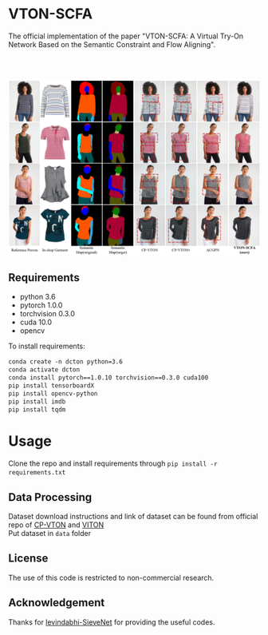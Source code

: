 # VTON-SCFA
The official implementation of the paper "VTON-SCFA: A Virtual Try-On Network Based on the Semantic Constraint and Flow Aligning".

<br/><br/>

![VTON-SCFA](./teaser.png "Teaser PNG")
## Requirements
- python 3.6
- pytorch 1.0.0
- torchvision 0.3.0
- cuda 10.0
- opencv

To install requirements:
```setup
conda create -n dcton python=3.6
conda activate dcton
conda install pytorch==1.0.10 torchvision==0.3.0 cuda100
pip install tensorboardX
pip install opencv-python
pip install imdb
pip install tqdm
```

# Usage #
Clone the repo and install requirements through ```pip install -r requirements.txt``` 

## Data Processing
Dataset download instructions and link of dataset can be found from official repo of [CP-VTON](https://github.com/sergeywong/cp-vton) and [VITON](https://github.com/xthan/VITON) </br>
Put dataset in `data` folder



## License
The use of this code is restricted to non-commercial research.

## Acknowledgement 
Thanks for [levindabhi-SieveNet](https://github.com/levindabhi/SieveNet) for providing the useful codes.
